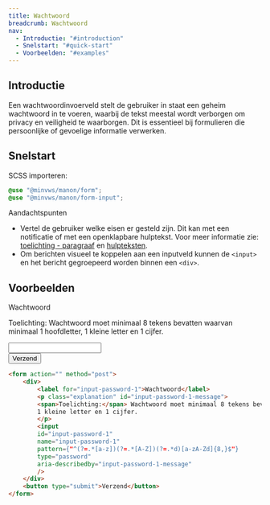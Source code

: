 ```yaml
---
title: Wachtwoord
breadcrumb: Wachtwoord
nav:
  - Introductie: "#introduction"
  - Snelstart: "#quick-start"
  - Voorbeelden: "#examples"
---
```


<h2 id="introduction">Introductie</h2>

Een wachtwoordinvoerveld stelt de gebruiker in staat een geheim wachtwoord in te voeren, waarbij de tekst meestal wordt verborgen om privacy en veiligheid te waarborgen. Dit is essentieel bij formulieren die persoonlijke of gevoelige informatie verwerken.

<h2 id="quick-start">Snelstart</h2>

SCSS importeren:

```scss
@use "@minvws/manon/form";
@use "@minvws/manon/form-input";
```

<div class="explanation" role="group" aria-label="Toelichting">
    <span>Aandachtspunten</span>
    <ul>
        <li>
        Vertel de gebruiker welke eisen er gesteld zijn. Dit kan met een notificatie of met een
        openklapbare hulptekst. Voor meer informatie zie:
        <a href="{base}/components/components/notifications/notification-explanation"
            >toelichting - paragraaf</a
        >
        en <a href="{base}/components/components/forms/form-help">hulpteksten</a>.
        </li>
        <li>
        Om berichten visueel te koppelen aan een inputveld kunnen de
        <code>&lt;input&gt;</code> en het bericht gegroepeerd worden binnen een
        <code>&lt;div&gt;</code>.
        </li>
    </ul>
</div>

<h2 id="examples">Voorbeelden</h2>

<form action="" method="post">
    <div>
        <label for="input-password-1">Wachtwoord</label>
        <p class="explanation" id="input-password-1-message">
        <span>Toelichting:</span> Wachtwoord moet minimaal 8 tekens bevatten waarvan minimaal 1 hoofdletter,
        1 kleine letter en 1 cijfer.
        </p>
        <input
        id="input-password-1"
        name="input-password-1"
        pattern={"^(?=.*[a-z])(?=.*[A-Z])(?=.*d)[a-zA-Zd]{8,}$"}
        type="password"
        aria-describedby="input-password-1-message"
        />
    </div>
    <button type="submit">Verzend</button>
</form>

```html
<form action="" method="post">
    <div>
        <label for="input-password-1">Wachtwoord</label>
        <p class="explanation" id="input-password-1-message">
        <span>Toelichting:</span> Wachtwoord moet minimaal 8 tekens bevatten waarvan minimaal 1 hoofdletter,
        1 kleine letter en 1 cijfer.
        </p>
        <input
        id="input-password-1"
        name="input-password-1"
        pattern={"^(?=.*[a-z])(?=.*[A-Z])(?=.*d)[a-zA-Zd]{8,}$"}
        type="password"
        aria-describedby="input-password-1-message"
        />
    </div>
    <button type="submit">Verzend</button>
</form>
```
